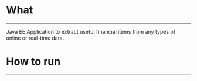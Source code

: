 # What 
----
Java EE Application to extract useful financial items from any types of online or real-time data.

# How to run
-----------------------------
   
